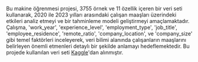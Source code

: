 Bu makine öğrenmesi projesi, 3755 örnek ve 11 özellik içeren bir veri seti kullanarak, 2020 ile 2023 yılları arasındaki çalışan maaşları üzerindeki etkileri analiz etmeyi ve bir tahminleme modeli geliştirmeyi amaçlamaktadır. Çalışma, 'work_year', 'experience_level', 'employment_type', 'job_title', 'employee_residence', 'remote_ratio', 'company_location', ve 'company_size' gibi temel faktörleri inceleyerek, veri bilimi alanında çalışanların maaşlarını belirleyen önemli etmenleri detaylı bir şekilde anlamayı hedeflemektedir.
Bu projede kullanılan veri seti [Kaggle](https://www.kaggle.com/datasets/arnabchaki/data-science-salaries-2023)'dan alınmıştır.
